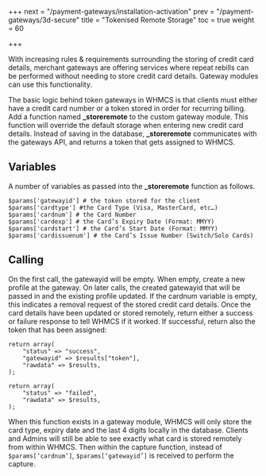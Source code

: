 +++
next = "/payment-gateways/installation-activation"
prev = "/payment-gateways/3d-secure"
title = "Tokenised Remote Storage"
toc = true
weight = 60

+++

With increasing rules & requirements surrounding the storing of credit card details,
merchant gateways are offering services where repeat rebills can be performed without needing to store credit card details.
Gateway modules can use this functionality.

The basic logic behind token gateways in WHMCS is that clients must either have a credit card number or a token stored in order for recurring billing.
Add a function named **_storeremote** to the custom gateway module.
This function will override the default storage when entering new credit card details.
Instead of saving in the database, **_storeremote** communicates with the gateways API, and returns a token that gets assigned to WHMCS.

## Variables <a id="variables"></a>

A number of variables as passed into the **_storeremote** function as follows.

```
$params['gatewayid'] # the token stored for the client
$params['cardtype'] #the Card Type (Visa, MasterCard, etc…)
$params['cardnum'] # the Card Number
$params['cardexp'] # the Card’s Expiry Date (Format: MMYY)
$params['cardstart'] # the Card’s Start Date (Format: MMYY)
$params['cardissuenum'] # the Card’s Issue Number (Switch/Solo Cards)
```

## Calling <a id="calling"></a>

On the first call, the gatewayid will be empty.
When empty, create a new profile at the gateway.
On later calls, the created gatewayid that will be passed in and the existing profile updated.
If the cardnum variable is empty, this indicates a removal request of the stored credit card details.
Once the card details have been updated or stored remotely, return either a success or failure response to tell WHMCS if it worked.
If successful, return also the token that has been assigned:

```
return array(
    "status" => "success",
    "gatewayid" => $results["token"],
    "rawdata" => $results,
);

return array(
    "status" => "failed",
    "rawdata" => $results,
);
```

When this function exists in a gateway module, WHMCS will only store the card type, expiry date and the last 4 digits locally in the database.
Clients and Admins will still be able to see exactly what card is stored remotely from within WHMCS.
Then within the capture function, instead of `$params[‘cardnum’]`, `$params[‘gatewayid’]` is received to perform the capture.
